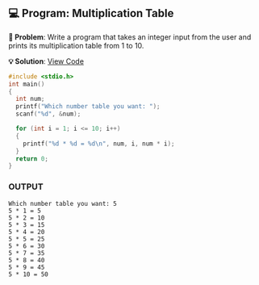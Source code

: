 ## 💻 Program: Multiplication Table

**📔 Problem**: Write a program that takes an integer input from the user and prints its multiplication table from 1 to 10.

**💡 Solution**: [View Code](multiplication_table.c)

```c
#include <stdio.h>
int main()
{
  int num;
  printf("Which number table you want: ");
  scanf("%d", &num);

  for (int i = 1; i <= 10; i++)
  {
    printf("%d * %d = %d\n", num, i, num * i);
  }
  return 0;
}

```
### OUTPUT

```
Which number table you want: 5
5 * 1 = 5 
5 * 2 = 10
5 * 3 = 15
5 * 4 = 20
5 * 5 = 25
5 * 6 = 30
5 * 7 = 35
5 * 8 = 40
5 * 9 = 45
5 * 10 = 50
```
